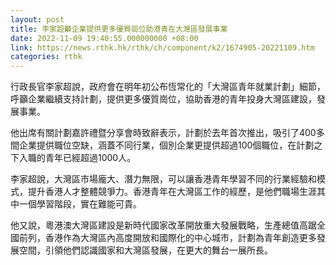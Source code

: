 ```yaml
---
layout: post
title: 李家超籲企業提供更多優質崗位助港青在大灣區發展事業
date: 2022-11-09 19:40:55.000000000 +08:00
link: https://news.rthk.hk/rthk/ch/component/k2/1674905-20221109.htm
categories: rthk
---
```


行政長官李家超說，政府會在明年初公布恆常化的「大灣區青年就業計劃」細節，呼籲企業繼續支持計劃，提供更多優質崗位，協助香港的青年投身大灣區建設，發展事業。

他出席有關計劃嘉許禮暨分享會時致辭表示，計劃於去年首次推出，吸引了400多間企業提供職位空缺，涵蓋不同行業，個別企業更提供超過100個職位，在計劃之下入職的青年已經超過1000人。

李家超說，大灣區市場龐大、潛力無限，可以讓香港青年學習不同的行業經驗和模式，提升香港人才整體競爭力。香港青年在大灣區工作的經歷，是他們職場生涯其中一個學習階段，實在難能可貴。

他又說，粵港澳大灣區建設是新時代國家改革開放重大發展戰略，生產總值高踞全國前列，香港作為大灣區內高度開放和國際化的中心城市，計劃為青年創造更多發展空間，引領他們認識國家和大灣區發展，在更大的舞台一展所長。
